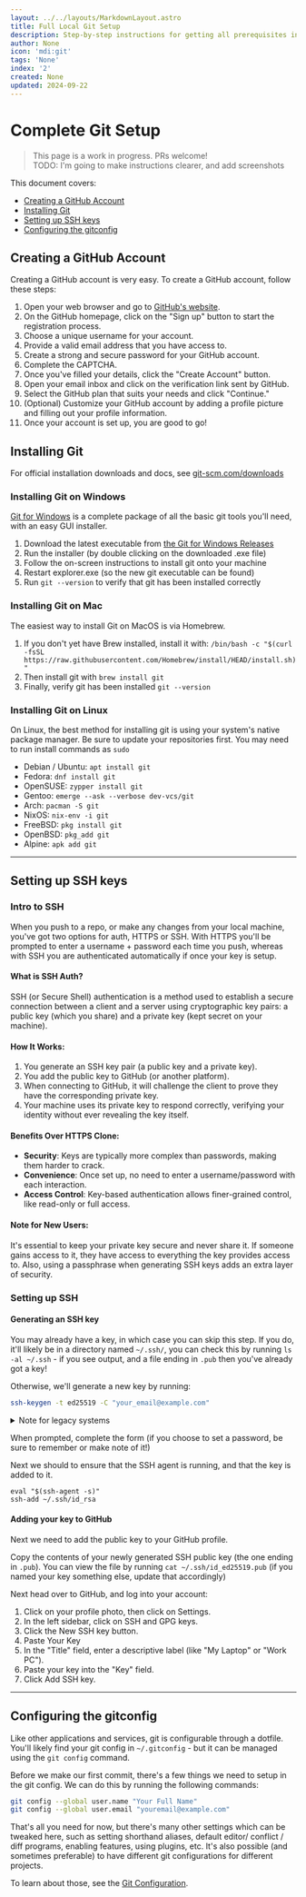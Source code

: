 ```yaml
---
layout: ../../layouts/MarkdownLayout.astro
title: Full Local Git Setup
description: Step-by-step instructions for getting all prerequisites installed.
author: None
icon: 'mdi:git'
tags: 'None'
index: '2'
created: None
updated: 2024-09-22
---
```


<!--
  IMPORTANT: Do not edit this file directly!
  It is generated from the /guides directory
-->

# Complete Git Setup


> This page is a work in progress. PRs welcome!<br />
> TODO: I'm going to make instructions clearer, and add screenshots

This document covers:
- [Creating a GitHub Account](#creating-a-github-account)
- [Installing Git](#installing-git)
- [Setting up SSH keys](#setting-up-ssh-keys)
- [Configuring the gitconfig](#configuring-the-gitconfig)


## Creating a GitHub Account

Creating a GitHub account is very easy. To create a GitHub account, follow these steps:

1. Open your web browser and go to [GitHub's website](https://github.com).
2. On the GitHub homepage, click on the "Sign up" button to start the registration process.
3. Choose a unique username for your account.
4. Provide a valid email address that you have access to.
5. Create a strong and secure password for your GitHub account.
6. Complete the CAPTCHA.
7. Once you've filled your details, click the "Create Account" button.
8. Open your email inbox and click on the verification link sent by GitHub.
9. Select the GitHub plan that suits your needs and click "Continue."
10. (Optional) Customize your GitHub account by adding a profile picture and filling out your profile information.
12. Once your account is set up, you are good to go!

## Installing Git

For official installation downloads and docs, see [git-scm.com/downloads](https://git-scm.com/downloads)

### Installing Git on Windows

[Git for Windows](https://gitforwindows.org/) is a complete package of all the basic git tools you'll need, with an easy GUI installer.

1. Download the latest executable from [the Git for Windows Releases](https://github.com/git-for-windows/git/releases)
2. Run the installer (by double clicking on the downloaded .exe file)
3. Follow the on-screen instructions to install git onto your machine
4. Restart explorer.exe (so the new git executable can be found)
5. Run `git --version` to verify that git has been installed correctly

### Installing Git on Mac

The easiest way to install Git on MacOS is via Homebrew.

1. If you don't yet have Brew installed, install it with:
	`/bin/bash -c "$(curl -fsSL https://raw.githubusercontent.com/Homebrew/install/HEAD/install.sh)"`
2. Then install git with
	`brew install git`
3. Finally, verify git has been installed
	`git --version`

### Installing Git on Linux

On Linux, the best method for installing git is using your system's native package manager. Be sure to update your repositories first. You may need to run install commands as `sudo`

- Debian / Ubuntu: `apt install git`
- Fedora: `dnf install git`
- OpenSUSE: `zypper install git`
- Gentoo: `emerge --ask --verbose dev-vcs/git`
- Arch: `pacman -S git`
- NixOS: `nix-env -i git`
- FreeBSD: `pkg install git`
- OpenBSD: `pkg_add git`
- Alpine: `apk add git`

---

## Setting up SSH keys


### Intro to SSH

When you push to a repo, or make any changes from your local machine, you've got two options for auth, HTTPS or SSH. With HTTPS you'll be prompted to enter a username + password each time you push, whereas with SSH you are authenticated automatically if once your key is setup.

#### What is SSH Auth?
SSH (or Secure Shell) authentication is a method used to establish a secure connection between a client and a server using cryptographic key pairs: a public key (which you share) and a private key (kept secret on your machine).

#### How It Works:
1. You generate an SSH key pair (a public key and a private key).
2. You add the public key to GitHub (or another platform).
3. When connecting to GitHub, it will challenge the client to prove they have the corresponding private key.
4. Your machine uses its private key to respond correctly, verifying your identity without ever revealing the key itself.

#### Benefits Over HTTPS Clone:
- **Security**: Keys are typically more complex than passwords, making them harder to crack.
- **Convenience**: Once set up, no need to enter a username/password with each interaction.
- **Access Control**: Key-based authentication allows finer-grained control, like read-only or full access.

#### Note for New Users:
It's essential to keep your private key secure and never share it. If someone gains access to it, they have access to everything the key provides access to. Also, using a passphrase when generating SSH keys adds an extra layer of security.


### Setting up SSH

#### Generating an SSH key

You may already have a key, in which case you can skip this step. If you do, it'll likely be in a directory named `~/.ssh/`, you can check this by running `ls -al ~/.ssh` - if you see output, and a file ending in `.pub` then you've already got a key!

Otherwise, we'll generate a new key by running:

```bash
ssh-keygen -t ed25519 -C "your_email@example.com"
```

<details><summary>Note for legacy systems</summary>
For legacy systems which does not support Ed25519 algorithm, use:

```bash
ssh-keygen -t rsa -b 4096 -C "your_email@example.com"
```

</details>

When prompted, complete the form (if you choose to set a password, be sure to remember or make note of it!)

Next we should to ensure that the SSH agent is running, and that the key is added to it.

```
eval "$(ssh-agent -s)"
ssh-add ~/.ssh/id_rsa
```

#### Adding your key to GitHub

Next we need to add the public key to your GitHub profile.

Copy the contents of your newly generated SSH public key (the one ending in `.pub`). You can view the file by running `cat ~/.ssh/id_ed25519.pub` (if you named your key something else, update that accordingly)

Next head over to GitHub, and log into your account:
1. Click on your profile photo, then click on Settings.
2. In the left sidebar, click on SSH and GPG keys.
3. Click the New SSH key button.
4. Paste Your Key
5. In the "Title" field, enter a descriptive label (like "My Laptop" or "Work PC").
6. Paste your key into the "Key" field.
7. Click Add SSH key.


---

## Configuring the gitconfig


Like other applications and services, git is configurable through a dotfile. You'll likely find your git config in `~/.gitconfig` - but it can be managed using the `git config` command.

Before we make our first commit, there's a few things we need to setup in the git config. We can do this by running the following commands:

```bash
git config --global user.name "Your Full Name"
git config --global user.email "youremail@example.com"
```

That's all you need for now, but there's many other settings which can be tweaked here, such as setting shorthand aliases, default editor/ conflict / diff programs, enabling features, using plugins, etc. It's also possible (and sometimes preferable) to have different git configurations for different projects.

To learn about those, see the [Git Configuration](https://git-scm.com/book/en/v2/Customizing-Git-Git-Configuration).


<!--
	Article sourced from https://github.com/bangladeshos/bangladesh
	Licensed under MIT License, (c) 2024 Bangladesh Open Source
	---
	This file was auto-generated at 2024-09-22 21:01:24.209439
	from /workspaces/bangladesh/guides/local-git-setup.md
	using /workspaces/bangladesh/lib/copy_resources_to_site.py
-->
